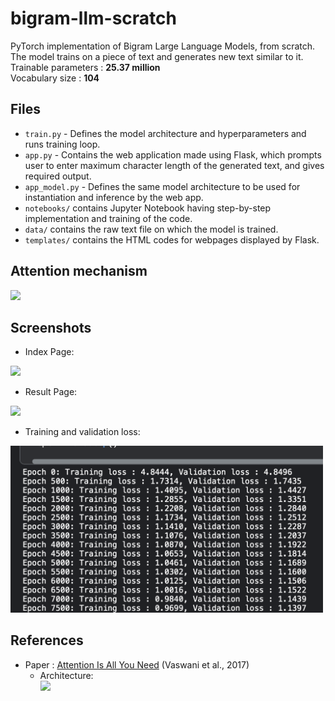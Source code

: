 # bigram-llm-scratch

PyTorch implementation of Bigram Large Language Models, from scratch.
The model trains on a piece of text and generates new text similar to it.<br/>
Trainable parameters : <b>25.37 million</b><br/>
Vocabulary size : <b>104</b>

## Files
- ```train.py``` - Defines the model architecture and hyperparameters and runs training loop.
- ```app.py``` - Contains the web application made using Flask, which prompts user to enter maximum character length of the generated text, and gives required output.
- ```app_model.py``` - Defines the same model architecture to be used for instantiation and inference by the web app.
- ```notebooks/``` contains Jupyter Notebook having step-by-step implementation and training of the code.
- ```data/``` contains the raw text file on which the model is trained.
- ```templates/``` contains the HTML codes for webpages displayed by Flask.

## Attention mechanism
<img width="300" src="https://miro.medium.com/v2/resize:fit:1270/1*LpDpZojgoKTPBBt8wdC4nQ.png">

## Screenshots
- Index Page:<br/>
<img width="500" src="./index_screen.png">

- Result Page:<br/>
<img width="500" src="./result_screen.png">

- Training and validation loss: <br/>
<img width="500" src="./train_val_loss.png">


## References 
- Paper : [Attention Is All You Need](https://arxiv.org/abs/1706.03762) (Vaswani et al., 2017)
    -  Architecture: <br/> <img width="200" src="https://machinelearningmastery.com/wp-content/uploads/2021/08/attention_research_1.png"> 

